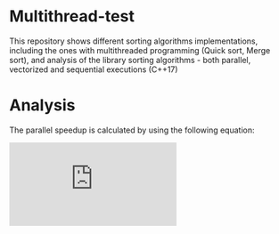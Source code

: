# Multithread-test

This repository shows different sorting algorithms implementations, including the ones with multithreaded programming (Quick sort, Merge sort), and analysis of the library sorting algorithms - both parallel, vectorized and sequential executions (C++17)

# Analysis

The parallel speedup is calculated by using the following equation: 

![equation](https://latex.codecogs.com/gif.latex?Speedup%3D%5Cfrac%7BSequential%20time%7D%7BParallel%20time%7D)
